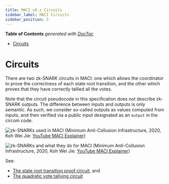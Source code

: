 ```yaml
---
title: MACI v0.x Circuits
sidebar_label: MACI Circuits
sidebar_position: 3
---
```


**Table of Contents** _generated with [DocToc](https://github.com/thlorenz/doctoc)_

- [Circuits](#circuits)

# Circuits

There are two zk-SNARK circuits in MACI: one which allows the coordinator to prove the correctness of each state root transition, and the other which proves that they have correctly tallied all the votes.

Note that the circuit pseudocode in this specification does not describe zk-SNARK outputs. The difference between inputs and outputs is only semantic. As such, we consider so-called outputs as values computed from inputs, and then verified via a public input designated as an `output` in the circom code.

![zk-SNARKs used in MACI](https://imgur.com/jL5HgFO.jpg)
(Minimum Anti-Collusion Infrastructure, 2020, Koh Wei Jie: [YouTube MACI Explainer](https://www.youtube.com/watch?v=sKuNj_IQVYI))

![zk-SNARKs and what they do for MACI](https://imgur.com/q7PJg3o.jpg)
(Minimum Anti-Collusion Infrastructure, 2020, Koh Wei Jie: [YouTube MACI Explainer](https://www.youtube.com/watch?v=sKuNj_IQVYI))

See:

- [The state root transition proof circuit](https://github.com/privacy-scaling-explorations/maci/blob/master/specs/04_state_root_transition_circuit.md), and
- [The quadratic vote tallying circuit](https://github.com/privacy-scaling-explorations/maci/blob/master/specs/05_quadratic_vote_tallying_circuit.md)

